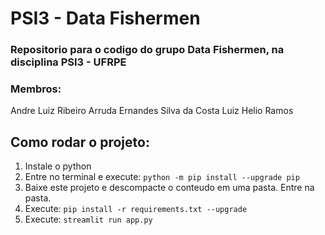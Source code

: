 # PSI3 - Data Fishermen

### Repositorio para o codigo do grupo Data Fishermen, na disciplina PSI3 - UFRPE

### Membros:
Andre Luiz Ribeiro Arruda
Ernandes Silva da Costa Luiz
Helio Ramos

## Como rodar o projeto:

1. Instale o python
2. Entre no terminal e execute: `python -m pip install --upgrade pip`
3. Baixe este projeto e descompacte o conteudo em uma pasta. Entre na pasta.
4. Execute: `pip install -r requirements.txt --upgrade`
5. Execute: `streamlit run app.py`
